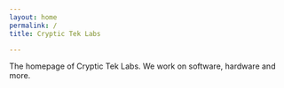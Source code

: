 ```yaml
---
layout: home
permalink: /
title: Cryptic Tek Labs

---
```

The homepage of Cryptic Tek Labs.
We work on software, hardware and more.


